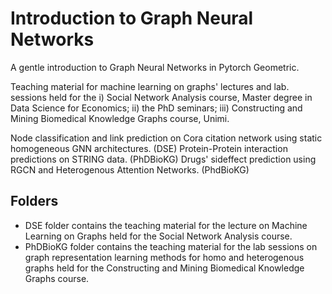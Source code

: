 # Introduction to Graph Neural Networks
A gentle introduction to Graph Neural Networks in Pytorch Geometric.  

Teaching material for machine learning on graphs' lectures and lab. sessions held for the i) Social Network Analysis course, Master degree in Data Science for Economics; ii) the PhD seminars; iii) Constructing and Mining Biomedical Knowledge Graphs course, Unimi.  

Node classification and link prediction on Cora citation network using static homogeneous GNN architectures. (DSE)
Protein-Protein interaction predictions on STRING data. (PhDBioKG)
Drugs' sideffect prediction using RGCN and Heterogenous Attention Networks. (PhdBioKG)

## Folders
- DSE folder contains the teaching material for the lecture on Machine Learning on Graphs held for the Social Network Analysis course.
- PhDBioKG folder contains the teaching material for the lab sessions on graph representation learning methods for homo and heterogenous graphs held for the Constructing and Mining Biomedical Knowledge Graphs course.



